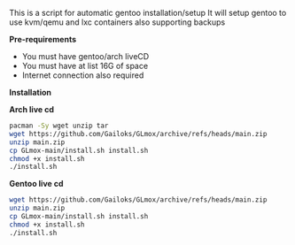 This is a script for automatic gentoo installation/setup
It will setup gentoo to use kvm/qemu and lxc containers also supporting backups

**Pre-requirements**
* You must have gentoo/arch liveCD 
* You must have at list 16G of space
* Internet connection also required

**Installation**

 **Arch live cd**
 ```bash
 pacman -Sy wget unzip tar
 wget https://github.com/Gailoks/GLmox/archive/refs/heads/main.zip
 unzip main.zip
 cp GLmox-main/install.sh install.sh
 chmod +x install.sh
 ./install.sh 
 ```
    
 **Gentoo live cd**
 ```bash
 wget https://github.com/Gailoks/GLmox/archive/refs/heads/main.zip
 unzip main.zip
 cp GLmox-main/install.sh install.sh
 chmod +x install.sh
 ./install.sh 
 ```
